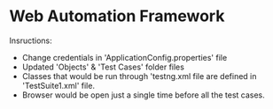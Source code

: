 # Web Automation Framework

Insructions:

- Change credentials in 'ApplicationConfig.properties' file
- Updated 'Objects' & 'Test Cases' folder files
- Classes that would be run through 'testng.xml file are defined in 'TestSuite1.xml' file.
- Browser would be open just a single time before all the test cases.

